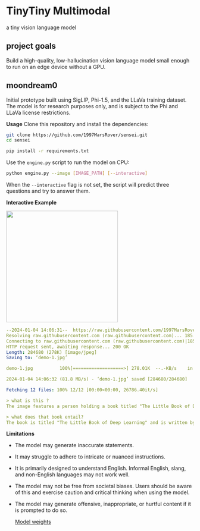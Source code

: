 # TinyTiny Multimodal

a tiny vision language model

## project goals

Build a high-quality, low-hallucination vision language model small enough to
run on an edge device without a GPU.

## moondream0

Initial prototype built using SigLIP, Phi-1.5, and the LLaVa training dataset.
The model is for research purposes only, and is subject to the Phi and LLaVa
license restrictions.

 **Usage**
Clone this repository and install the dependencies:

```bash 
git clone https://github.com/1997MarsRover/sensei.git
cd sensei 
```

```bash
pip install -r requirements.txt
```

Use the `engine.py` script to run the model on CPU:

```bash
python engine.py --image [IMAGE_PATH] [--interactive]
```

When the `--interactive` flag is not set, the script will predict three questions and try
to answer them.

**Interactive Example**

<img src="assets/demo-1.jpg" width="300">

```yaml
--2024-01-04 14:06:31--  https://raw.githubusercontent.com/1997MarsRover/sensei/main/assets/demo-1.jpg
Resolving raw.githubusercontent.com (raw.githubusercontent.com)... 185.199.109.133, 185.199.108.133, 185.199.110.133, ...
Connecting to raw.githubusercontent.com (raw.githubusercontent.com)|185.199.109.133|:443... connected.
HTTP request sent, awaiting response... 200 OK
Length: 284680 (278K) [image/jpeg]
Saving to: ‘demo-1.jpg’

demo-1.jpg          100%[===================>] 278.01K  --.-KB/s    in 0.003s  

2024-01-04 14:06:32 (81.8 MB/s) - ‘demo-1.jpg’ saved [284680/284680]

Fetching 12 files: 100% 12/12 [00:00<00:00, 26786.40it/s]

> what is this ?
The image features a person holding a book titled "The Little Book of Deep Learning" on a balcony. The balcony is located outside, with a view of a building in the background. The person appears to be enjoying the outdoor setting while reading the book.

> what does that book entail?
The book is titled "The Little Book of Deep Learning" and is written by French author Franco Florits. It is a comprehensive guide to deep learning, covering various aspects and techniques of machine learning and artificial intelligence. The book is designed to be accessible to both beginners and experienced professionals, providing practical insights and examples to help readers understand and apply deep learning concepts in their work.
```

**Limitations**

* The model may generate inaccurate statements.
* It may struggle to adhere to intricate or nuanced instructions.
* It is primarily designed to understand English. Informal English, slang, and
  non-English languages may not work well.
* The model may not be free from societal biases. Users should be aware of this
  and exercise caution and critical thinking when using the model.
* The model may generate offensive, inappropriate, or hurtful content if it is
  prompted to do so.

  [Model weights](https://huggingface.co/vikhyatk/moondream0/tree/main)
